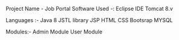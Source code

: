 Project Name - Job Portal
Software Used -:
Eclipse IDE
Tomcat 8.v


Languages :-
Java 8
JSTL library
JSP
HTML
CSS
Bootsrap
MYSQL

Modules:-
Admin Module
User Module
